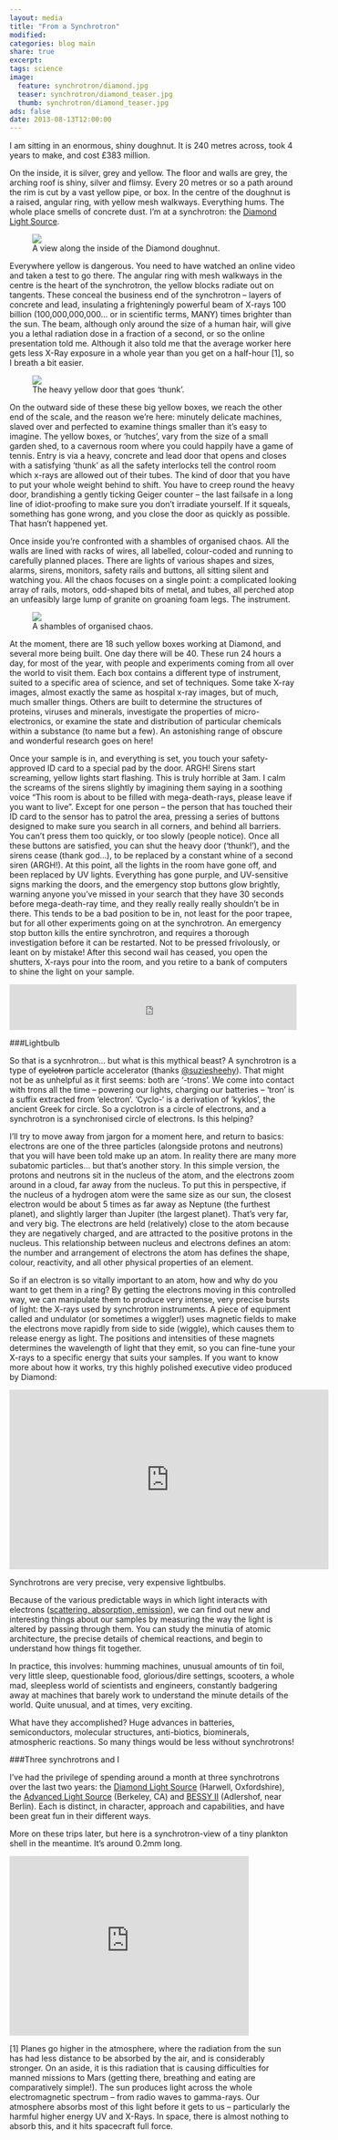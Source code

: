 ```yaml
---
layout: media
title: "From a Synchrotron"
modified:
categories: blog main
share: true
excerpt:
tags: science
image:
  feature: synchrotron/diamond.jpg
  teaser: synchrotron/diamond_teaser.jpg
  thumb: synchrotron/diamond_teaser.jpg
ads: false
date: 2013-08-13T12:00:00
---
```


<!-- <figure class="right figcap" >
  <img src="https://i0.wp.com/www.publicengagement.ac.uk/sites/default/files/Diamond%20Light%20Source.jpg" alt="Diamond Light Source" width="300">
  <figcaption>Diamond Light Source from above.</figcaption>
</figure>
 -->
I am sitting in an enormous, shiny doughnut. It is 240 metres across, took 4 years to make, and cost £383 million.

On the inside, it is silver, grey and yellow. The floor and walls are grey, the arching roof is shiny, silver and flimsy. Every 20 metres or so a path around the rim is cut by a vast yellow pipe, or box. In the centre of the doughnut is a raised, angular ring, with yellow mesh walkways. Everything hums. The whole place smells of concrete dust. I’m at a synchrotron: the [Diamond Light Source][].

[Diamond Light Source]: http://www.diamond.ac.uk/Home/About.html

<figure >
  <img src="/images/synchrotron/overview.jpg">
  <figcaption>A view along the inside of the Diamond doughnut.</figcaption>
</figure>

Everywhere yellow is dangerous. You need to have watched an online video and taken a test to go there. The angular ring with mesh walkways in the centre is the heart of the synchrotron, the yellow blocks radiate out on tangents. These conceal the business end of the synchrotron – layers of concrete and lead, insulating a frighteningly powerful beam of X-rays 100 billion (100,000,000,000… or in scientific terms, MANY) times brighter than the sun. The beam, although only around the size of a human hair, will give you a lethal radiation dose in a fraction of a second, or so the online presentation told me. Although it also told me that the average worker here gets less X-Ray exposure in a whole year than you get on a half-hour [1], so I breath a bit easier.

<figure class="right" style="width:300px">
  <img src="/images/synchrotron/yellowdoor.jpg">
  <figcaption>The heavy yellow door that goes ‘thunk’.</figcaption>
</figure>

On the outward side of these these big yellow boxes, we reach the other end of the scale, and the reason we’re here: minutely delicate machines, slaved over and perfected to examine things smaller than it’s easy to imagine. The yellow boxes, or ‘hutches’, vary from the size of a small garden shed, to a cavernous room where you could happily have a game of tennis. Entry is via a heavy, concrete and lead door that opens and closes with a satisfying ‘thunk’ as all the safety interlocks tell the control room which x-rays are allowed out of their tubes. The kind of door that you have to put your whole weight behind to shift. You have to creep round the heavy door, brandishing a gently ticking Geiger counter – the last failsafe in a long line of idiot-proofing to make sure you don’t irradiate yourself. If it squeals, something has gone wrong, and you close the door as quickly as possible. That hasn’t happened yet.

Once inside you’re confronted with a shambles of organised chaos. All the walls are lined with racks of wires, all labelled, colour-coded and running to carefully planned places. There are lights of various shapes and sizes, alarms, sirens, monitors, safety rails and buttons, all sitting silent and watching you. All the chaos focuses on a single point: a complicated looking array of rails, motors, odd-shaped bits of metal, and tubes, all perched atop an unfeasibly large lump of granite on groaning foam legs. The instrument.

<figure >
  <img src="/images/synchrotron/shambles.png">
  <figcaption>A shambles of organised chaos.</figcaption>
</figure>

At the moment, there are 18 such yellow boxes working at Diamond, and several more being built. One day there will be 40. These run 24 hours a day, for most of the year, with people and experiments coming from all over the world to visit them. Each box contains a different type of instrument, suited to a specific area of science, and set of techniques. Some take X-ray images, almost exactly the same as hospital x-ray images, but of much, much smaller things. Others are built to determine the structures of proteins, viruses and minerals, investigate the properties of micro-electronics, or examine the state and distribution of particular chemicals within a substance (to name but a few). An astonishing range of obscure and wonderful research goes on here!

Once your sample is in, and everything is set, you touch your safety-approved ID card to a special pad by the door. ARGH! Sirens start screaming, yellow lights start flashing. This is truly horrible at 3am. I calm the screams of the sirens slightly by imagining them saying in a soothing voice “This room is about to be filled with mega-death-rays, please leave if you want to live”. Except for one person – the person that has touched their ID card to the sensor has to patrol the area, pressing a series of buttons designed to make sure you search in all corners, and behind all barriers. You can’t press them too quickly, or too slowly (people notice). Once all these buttons are satisfied, you can shut the heavy door (‘thunk!’), and the sirens cease (thank god…), to be replaced by a constant whine of a second siren (ARGH!). At this point, all the lights in the room have gone off, and been replaced by UV lights. Everything has gone purple, and UV-sensitive signs marking the doors, and the emergency stop buttons glow brightly, warning anyone you’ve missed in your search that they have 30 seconds before mega-death-ray time, and they really really really shouldn’t be in there. This tends to be a bad position to be in, not least for the poor trapee, but for all other experiments going on at the synchrotron. An emergency stop button kills the entire synchrotron, and requires a thorough investigation before it can be restarted. Not to be pressed frivolously, or leant on by mistake! After this second wail has ceased, you open the shutters, X-rays pour into the room, and you retire to a bank of computers to shine the light on your sample.

<iframe width="100%" height="80" scrolling="no" frameborder="no" src="https://w.soundcloud.com/player/?visual=false&url=http%3A%2F%2Fapi.soundcloud.com%2Ftracks%2F105157143&show_artwork=false"></iframe>

###Lightbulb

So that is a sycnhrotron… but what is this mythical beast? A synchrotron is a type of <del>cyclotron</del> particle accelerator (thanks [@suziesheehy][]). That might not be as unhelpful as it first seems: both are ‘-trons’. We come into contact with trons all the time – powering our lights, charging our batteries – ‘tron’ is a suffix extracted from ‘electron’. ‘Cyclo-‘ is a derivation of ‘kyklos’, the ancient Greek for circle. So a cyclotron is a circle of electrons, and a synchrotron is a synchronised circle of electrons. Is this helping?

[@suziesheehy]: https://twitter.com/suziesheehy

I’ll try to move away from jargon for a moment here, and return to basics: electrons are one of the three particles (alongside protons and neutrons) that you will have been told make up an atom. In reality there are many more subatomic particles… but that’s another story. In this simple version, the protons and neutrons sit in the nucleus of the atom, and the electrons zoom around in a cloud, far away from the nucleus. To put this in perspective, if the nucleus of a hydrogen atom were the same size as our sun, the closest electron would be about 5 times as far away as Neptune (the furthest planet), and slightly larger than Jupiter (the largest planet). That’s very far, and very big. The electrons are held (relatively) close to the atom because they are negatively charged, and are attracted to the positive protons in the nucleus. This relationship between nucleus and electrons defines an atom: the number and arrangement of electrons the atom has defines the shape, colour, reactivity, and all other physical properties of an element.

So if an electron is so vitally important to an atom, how and why do you want to get them in a ring? By getting the electrons moving in this controlled way, we can manipulate them to produce very intense, very precise bursts of light: the X-rays used by synchrotron instruments. A piece of equipment called and undulator (or sometimes a wiggler!) uses magnetic fields to make the electrons move rapidly from side to side (wiggle), which causes them to release energy as light. The positions and intensities of these magnets determines the wavelength of light that they emit, so you can fine-tune your X-rays to a specific energy that suits your samples. If you want to know more about how it works, try this highly polished executive video produced by Diamond:

<iframe width="560" height="315" src="https://www.youtube.com/embed/_xv_GwCgpAc" frameborder="0" allowfullscreen></iframe>

Synchrotrons are very precise, very expensive lightbulbs.

Because of the various predictable ways in which light interacts with electrons ([scattering, absorption, emission][]), we can find out new and interesting things about our samples by measuring the way the light is altered by passing through them. You can study the minutia of atomic architecture, the precise details of chemical reactions, and begin to understand how things fit together.

[scattering, absorption, emission]: http://www.its.caltech.edu/~ch24/lecture2324_2004.pdf

In practice, this involves: humming machines, unusual amounts of tin foil, very little sleep, questionable food, glorious/dire settings, scooters, a whole mad, sleepless world of scientists and engineers, constantly badgering away at machines that barely work to understand the minute details of the world. Quite unusual, and at times, very exciting.

What have they accomplished? Huge advances in batteries, semiconductors, molecular structures, anti-biotics, biominerals, atmospheric reactions. So many things would be less without synchrotrons!

###Three synchrotrons and I

I’ve had the privilege of spending around a month at three synchrotrons over the last two years: the [Diamond Light Source][] (Harwell, Oxfordshire), the [Advanced Light Source][] (Berkeley, CA) and [BESSY II][] (Adlershof, near Berlin). Each is distinct, in character, approach and capabilities, and have been great fun in their different ways.

[Advanced Light Source]: http://www-als.lbl.gov/
[BESSY II]: http://www.helmholtz-berlin.de/forschung/grossgeraete/beschleunigerphysik/bessy2/index_en.html

More on these trips later, but here is a synchrotron-view of a tiny plankton shell in the meantime. It’s around 0.2mm long.

<iframe width="420" height="315" src="https://www.youtube.com/embed/3LgWpiRxjQw" frameborder="0" allowfullscreen></iframe>

[1] Planes go higher in the atmosphere, where the radiation from the sun has had less distance to be absorbed by the air, and is considerably stronger. On an aside, it is this radiation that is causing difficulties for manned missions to Mars (getting there, breathing and eating are comparatively simple!). The sun produces light across the whole electromagnetic spectrum – from radio waves to gamma-rays. Our atmosphere absorbs most of this light before it gets to us – particularly the harmful higher energy UV and X-Rays. In space, there is almost nothing to absorb this, and it hits spacecraft full force.

